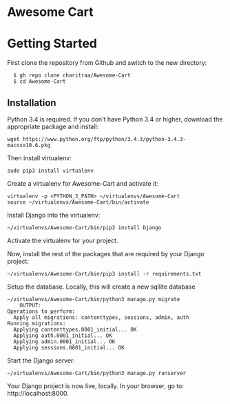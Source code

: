 # Awesome Cart

# Getting Started

First clone the repository from Github and switch to the new directory:
  ```shell
    $ gh repo clone charitraa/Awesome-Cart
    $ cd Awesome-Cart
  ```

## Installation

Python 3.4 is required. If you don't have Python 3.4 or higher, download the appropriate package and install:

```shell
wget https://www.python.org/ftp/python/3.4.3/python-3.4.3-macosx10.6.pkg
```

Then install virtualenv:

```shell
sudo pip3 install virtualenv
```

Create a virtualenv for Awesome-Cart and activate it:

```shell
virtualenv -p <PYTHON_3_PATH> ~/virtualenvs/Awesome-Cart
source ~/virtualenvs/Awesome-Cart/bin/activate
```

Install Django into the virtualenv:

```shell
~/virtualenvs/Awesome-Cart/bin/pip3 install Django
```
    
Activate the virtualenv for your project.
    
Now, install the rest of the packages that are required by your Django project:
  ```shell
~/virtualenvs/Awesome-Cart/bin/pip3 install -r requirements.txt
  ```
    
Setup the database. Locally, this will create a new sqllite database
```shell
~/virtualenvs/Awesome-Cart/bin/python3 manage.py migrate
    OUTPUT:
Operations to perform:
  Apply all migrations: contenttypes, sessions, admin, auth
Running migrations:
  Applying contenttypes.0001_initial... OK
  Applying auth.0001_initial... OK
  Applying admin.0001_initial... OK
  Applying sessions.0001_initial... OK
```

Start the Django server:

```shell
~/virtualenvs/Awesome-Cart/bin/python3 manage.py runserver
```

Your Django project is now live, locally. In your browser, go to: http://localhost:8000.
